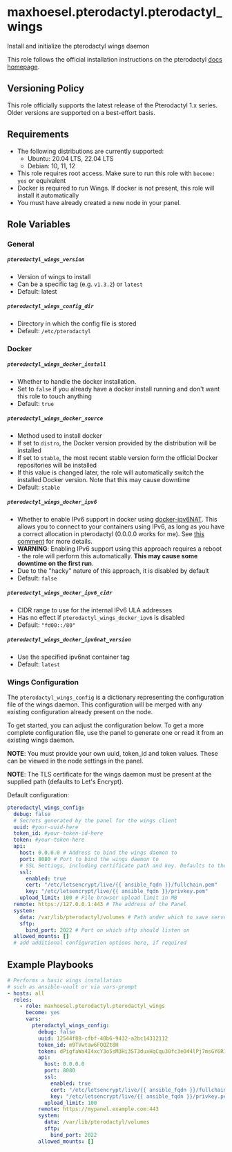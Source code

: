 # maxhoesel.pterodactyl.pterodactyl_wings

Install and initialize the pterodactyl wings daemon

This role follows the official installation instructions on the pterodactyl [docs homepage](https://pterodactyl.io/wings/1.0/installing.html).

## Versioning Policy

This role officially supports the latest release of the Pterodactyl 1.x series.
Older versions are supported on a best-effort basis.

## Requirements

- The following distributions are currently supported:
  - Ubuntu: 20.04 LTS, 22.04 LTS
  - Debian: 10, 11, 12
- This role requires root access. Make sure to run this role with `become: yes` or equivalent
- Docker is required to run Wings. If docker is not present, this role will install it automatically
- You must have already created a new node in your panel.

## Role Variables

### General

##### `pterodactyl_wings_version`
- Version of wings to install
- Can be a specific tag (e.g. `v1.3.2`) or `latest`
- Default: latest

##### `pterodactyl_wings_config_dir`
- Directory in which the config file is stored
- Default: `/etc/pterodactyl`

### Docker

##### `pterodactyl_wings_docker_install`
- Whether to handle the docker installation.
- Set to `false` if you already have a docker install running and don't want this role to touch anything
- Default: `true`

##### `pterodactyl_wings_docker_source`
- Method used to install docker
- If set to `distro`, the Docker version provided by the distribution will be installed
- If set to `stable`, the most recent stable version form the official Docker repositories will be installed
- If this value is changed later, the role will automatically switch the installed Docker version. Note that this may cause downtime
- Default: `stable`

##### `pterodactyl_wings_docker_ipv6`
- Whether to enable IPv6 support in docker using [docker-ipv6NAT](https://github.com/robbertkl/docker-ipv6nat#usage).
  This allows you to connect to your containers using IPv6, as long as you have a correct allocation in pterodactyl
  (0.0.0.0 works for me). See [this comment](https://github.com/pterodactyl/panel/issues/1778#issuecomment-619457907) for more details.
- **WARNING**: Enabling IPv6 support using this approach requires a reboot - the role will perform this automatically.
  **This may cause some downtime on the first run**.
- Due to the "hacky" nature of this approach, it is disabled by default
- Default: `false`

##### `pterodactyl_wings_docker_ipv6_cidr`
- CIDR range to use for the internal IPv6 ULA addresses
- Has no effect if `pterodactyl_wings_docker_ipv6` is disabled
- Default: `"fd00::/80"`

##### `pterodactyl_wings_docker_ipv6nat_version`
- Use the specified ipv6nat container tag
- Default: `latest`

### Wings Configuration

The `pterodactyl_wings_config` is a dictionary representing the configuration file of the wings daemon. This configuration
will be merged with any existing configuration already present on the node.

To get started, you can adjust the configuration below. To get a more complete configuration file, use the panel to generate one
or read it from an existing wings daemon.

**NOTE**: You must provide your own uuid, token_id and token values. These can be viewed in the node settings in the panel.

**NOTE**: The TLS certificate for the wings daemon must be present at the supplied path (defaults to Let's Encrypt).

Default configuration:

```yaml
pterodactyl_wings_config:
  debug: false
  # Secrets generated by the panel for the wings client
  uuid: #your-uuid-here
  token_id: #your-token-id-here
  token: #your-token-here
  api:
    host: 0.0.0.0 # Address to bind the wings daemon to
    port: 8080 # Port to bind the wings daemon to
    # SSL Settings, including certificate path and key. Defaults to the path used by certbot/Let's Encrypt
    ssl:
      enabled: true
      cert: "/etc/letsencrypt/live/{{ ansible_fqdn }}/fullchain.pem"
      key: "/etc/letsencrypt/live/{{ ansible_fqdn }}/privkey.pem"
    upload_limit: 100 # File browser upload limit in MB
  remote: https://127.0.0.1:443 # The address of the Panel
  system:
    data: /var/lib/pterodactyl/volumes # Path under which to save server data
    sftp:
      bind_port: 2022 # Port on which sftp should listen on
  allowed_mounts: []
  # add additional configuration options here, if required
```

## Example Playbooks

```yaml
# Performs a basic wings installation
# such as ansible-vault or via vars-prompt
- hosts: all
  roles:
    - role: maxhoesel.pterodactyl.pterodactyl_wings
      become: yes
      vars:
        pterodactyl_wings_config:
          debug: false
          uuid: 12544f88-cfbf-40b6-9432-a2bc14312112
          token_id: m9TVwtaw6FQQZt8H
          token: dPigfaWa4I4xcY3o5sM3Hi3ST3duxHqCqu30fc3eO44lPj7msGY6R14YKCR6QZJ2
          api:
            host: 0.0.0.0
            port: 8080
            ssl:
              enabled: true
              cert: "/etc/letsencrypt/live/{{ ansible_fqdn }}/fullchain.pem"
              key: "/etc/letsencrypt/live/{{ ansible_fqdn }}/privkey.pem"
            upload_limit: 100
          remote: https://mypanel.example.com:443
          system:
            data: /var/lib/pterodactyl/volumes
            sftp:
              bind_port: 2022
          allowed_mounts: []
```
